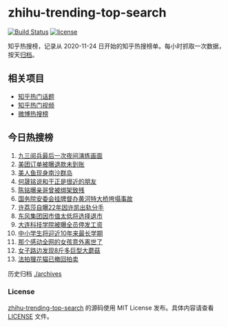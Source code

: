 # zhihu-trending-top-search

[![Build Status](https://github.com/justjavac/zhihu-trending-top-search/workflows/ci/badge.svg?branch=main)](https://github.com/justjavac/zhihu-trending-top-search/actions)
[![license](https://img.shields.io/github/license/justjavac/zhihu-trending-top-search)](https://github.com/justjavac/zhihu-trending-top-search/blob/main/LICENSE)

知乎热搜榜，记录从 2020-11-24 日开始的知乎热搜榜单。每小时抓取一次数据，按天[归档](./archives)。

## 相关项目

- [知乎热门话题](https://github.com/justjavac/zhihu-trending-hot-questions)
- [知乎热门视频](https://github.com/justjavac/zhihu-trending-hot-video)
- [微博热搜榜](https://github.com/justjavac/weibo-trending-hot-search)

## 今日热搜榜

<!-- BEGIN -->
<!-- 最后更新时间 Mon Aug 25 2025 04:21:57 GMT+0800 (China Standard Time) -->

1. [九三阅兵最后一次夜间演练画面](https://www.zhihu.com/search?q=%E4%B9%9D%E4%B8%89%E9%98%85%E5%85%B5%E6%9C%80%E5%90%8E%E4%B8%80%E6%AC%A1%E5%A4%9C%E9%97%B4%E6%BC%94%E7%BB%83%E7%94%BB%E9%9D%A2)
1. [美团订单被曝退款未到账](https://www.zhihu.com/search?q=%E7%BE%8E%E5%9B%A2%E8%AE%A2%E5%8D%95%E8%A2%AB%E6%9B%9D%E9%80%80%E6%AC%BE%E6%9C%AA%E5%88%B0%E8%B4%A6)
1. [美人鱼现身南沙群岛](https://www.zhihu.com/search?q=%E7%BE%8E%E4%BA%BA%E9%B1%BC%E7%8E%B0%E8%BA%AB%E5%8D%97%E6%B2%99%E7%BE%A4%E5%B2%9B)
1. [何晟铭说和于正是很近的朋友](https://www.zhihu.com/search?q=%E4%BD%95%E6%99%9F%E9%93%AD%E8%AF%B4%E5%92%8C%E4%BA%8E%E6%AD%A3%E6%98%AF%E5%BE%88%E8%BF%91%E7%9A%84%E6%9C%8B%E5%8F%8B)
1. [陈铭曝亲哥曾被绑架致残](https://www.zhihu.com/search?q=%E9%99%88%E9%93%AD%E6%9B%9D%E4%BA%B2%E5%93%A5%E6%9B%BE%E8%A2%AB%E7%BB%91%E6%9E%B6%E8%87%B4%E6%AE%8B)
1. [国务院安委会挂牌督办黄河特大桥垮塌事故](https://www.zhihu.com/search?q=%E5%9B%BD%E5%8A%A1%E9%99%A2%E5%AE%89%E5%A7%94%E4%BC%9A%E6%8C%82%E7%89%8C%E7%9D%A3%E5%8A%9E%E9%BB%84%E6%B2%B3%E7%89%B9%E5%A4%A7%E6%A1%A5%E5%9E%AE%E5%A1%8C%E4%BA%8B%E6%95%85)
1. [许荔莎自曝22年因许凯出轨分手](https://www.zhihu.com/search?q=%E8%AE%B8%E8%8D%94%E8%8E%8E%E8%87%AA%E6%9B%9D22%E5%B9%B4%E5%9B%A0%E8%AE%B8%E5%87%AF%E5%87%BA%E8%BD%A8%E5%88%86%E6%89%8B)
1. [东风集团因市值太低将选择退市](https://www.zhihu.com/search?q=%E4%B8%9C%E9%A3%8E%E9%9B%86%E5%9B%A2%E5%9B%A0%E5%B8%82%E5%80%BC%E5%A4%AA%E4%BD%8E%E5%B0%86%E9%80%89%E6%8B%A9%E9%80%80%E5%B8%82)
1. [大连科技学院被曝全员停发工资](https://www.zhihu.com/search?q=%E5%A4%A7%E8%BF%9E%E7%A7%91%E6%8A%80%E5%AD%A6%E9%99%A2%E8%A2%AB%E6%9B%9D%E5%85%A8%E5%91%98%E5%81%9C%E5%8F%91%E5%B7%A5%E8%B5%84)
1. [中小学生将迎近10年来最长学期](https://www.zhihu.com/search?q=%E4%B8%AD%E5%B0%8F%E5%AD%A6%E7%94%9F%E5%B0%86%E8%BF%8E%E8%BF%9110%E5%B9%B4%E6%9D%A5%E6%9C%80%E9%95%BF%E5%AD%A6%E6%9C%9F)
1. [那个感动全网的女孩意外离世了](https://www.zhihu.com/search?q=%E9%82%A3%E4%B8%AA%E6%84%9F%E5%8A%A8%E5%85%A8%E7%BD%91%E7%9A%84%E5%A5%B3%E5%AD%A9%E6%84%8F%E5%A4%96%E7%A6%BB%E4%B8%96%E4%BA%86)
1. [女子路边发现8斤多巨型大蘑菇](https://www.zhihu.com/search?q=%E5%A5%B3%E5%AD%90%E8%B7%AF%E8%BE%B9%E5%8F%91%E7%8E%B08%E6%96%A4%E5%A4%9A%E5%B7%A8%E5%9E%8B%E5%A4%A7%E8%98%91%E8%8F%87)
1. [法拍狸花猫已撤回拍卖](https://www.zhihu.com/search?q=%E6%B3%95%E6%8B%8D%E7%8B%B8%E8%8A%B1%E7%8C%AB%E5%B7%B2%E6%92%A4%E5%9B%9E%E6%8B%8D%E5%8D%96)

<!-- END -->

历史归档 [./archives](./archives)

### License

[zhihu-trending-top-search](https://github.com/justjavac/zhihu-trending-top-search) 的源码使用 MIT License
发布。具体内容请查看 [LICENSE](./LICENSE) 文件。

